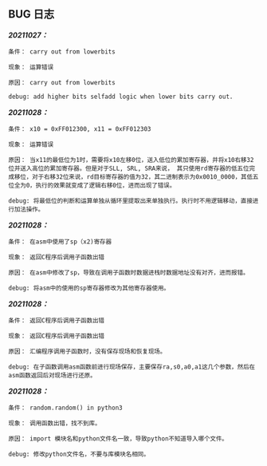 ## BUG 日志

***20211027：***
    
    条件： carry out from lowerbits

    现象： 运算错误
    
    原因： carry out from lowerbits
    
    debug: add higher bits selfadd logic when lower bits carry out.

***20211028：***
    
    条件： x10 = 0xFF012300, x11 = 0xFF012303

    现象： 运算错误
    
    原因： 当x11的最低位为1时，需要将x10左移0位，送入低位的累加寄存器，并将x10右移32位并送入高位的累加寄存器。但是对于SLL, SRL, SRA来说， 其只使用rd寄存器的低五位完成移位，对于右移32位来说，rd目标寄存器的值为32，其二进制表示为0x0010_0000，其低五位全为0，执行的效果就变成了逻辑右移0位，进而出现了错误。
    
    debug: 将最低位的判断和运算单独从循环里提取出来单独执行。执行时不用逻辑移动，直接进行加法操作。

***20211028：***
    
    条件： 在asm中使用了sp（x2)寄存器

    现象： 返回C程序后调用子函数出错
    
    原因： 在asm中修改了sp，导致在调用子函数时数据进栈时数据地址没有对齐，进而报错。
    
    debug: 将asm中的使用的sp寄存器修改为其他寄存器使用。

***20211028：***
    
    条件： 返回C程序后调用子函数出错

    现象： 返回C程序后调用子函数出错
    
    原因： 汇编程序调用子函数时，没有保存现场和恢复现场。

    debug: 在子函数调用asm函数前进行现场保存，主要保存ra,s0,a0,a1这几个参数，然后在asm函数返回后对现场进行还原。

***20211028：***
    
    条件： random.random() in python3

    现象： 调用函数出错，找不到库。
    
    原因： import 模块名和python文件名一致，导致python不知道导入哪个文件。

    debug: 修改python文件名，不要与库模块名相同。